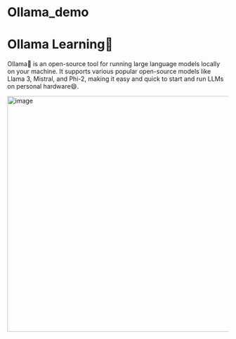 # Ollama_demo
# Ollama Learning🌟
Ollama🦙 is an open-source tool for running large language models locally on your machine. It supports various popular open-source models like Llama 3, Mistral, and Phi-2, making it easy and quick to start and run LLMs on personal hardware😄.





<img width="536" alt="image" src="https://github.com/user-attachments/assets/e30be7fe-87e7-4efc-bfae-5e06ea7fafa2">


